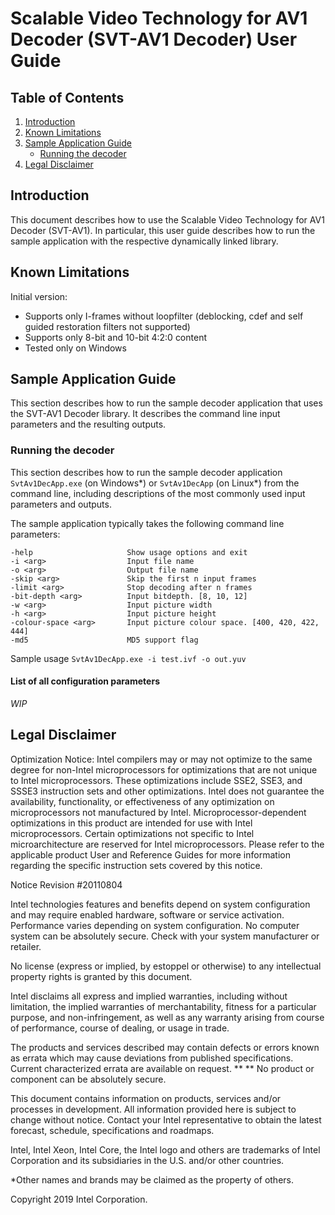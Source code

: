 # Scalable Video Technology for AV1 Decoder (SVT-AV1 Decoder) User Guide

## Table of Contents

1. [Introduction](#introduction)
2. [Known Limitations](#known-limitations)
3. [Sample Application Guide](#sample-application-guide)
    - [Running the decoder](#running-the-decoder)
4. [Legal Disclaimer](#legal-disclaimer)

## Introduction

This document describes how to use the Scalable Video Technology for AV1 Decoder (SVT-AV1). In particular, this user guide describes how to run the sample application with the respective dynamically linked library.

## Known Limitations

Initial version:

- Supports only I-frames without loopfilter (deblocking, cdef and self guided restoration filters not supported)
- Supports only 8-bit and 10-bit 4:2:0 content
- Tested only on Windows

## Sample Application Guide

This section describes how to run the sample decoder application that uses the SVT-AV1 Decoder library. It describes the command line input parameters and the resulting outputs.

### Running the decoder

This section describes how to run the sample decoder application `SvtAv1DecApp.exe` (on Windows\*) or `SvtAv1DecApp` (on Linux\*) from the command line, including descriptions of the most commonly used input parameters and outputs.

The sample application typically takes the following command line parameters:

``` none
-help                     Show usage options and exit
-i <arg>                  Input file name
-o <arg>                  Output file name
-skip <arg>               Skip the first n input frames
-limit <arg>              Stop decoding after n frames
-bit-depth <arg>          Input bitdepth. [8, 10, 12]
-w <arg>                  Input picture width
-h <arg>                  Input picture height
-colour-space <arg>       Input picture colour space. [400, 420, 422, 444]
-md5                      MD5 support flag
```

Sample usage
`SvtAv1DecApp.exe -i test.ivf -o out.yuv`

#### List of all configuration parameters

_WIP_

## Legal Disclaimer

Optimization Notice: Intel compilers may or may not optimize to the same degree for non-Intel microprocessors for optimizations that are not unique to Intel microprocessors. These optimizations include SSE2, SSE3, and SSSE3 instruction sets and other optimizations. Intel does not guarantee the availability, functionality, or effectiveness of any optimization on microprocessors not manufactured by Intel. Microprocessor-dependent optimizations in this product are intended for use with Intel microprocessors. Certain optimizations not specific to Intel microarchitecture are reserved for Intel microprocessors. Please refer to the applicable product User and Reference Guides for more information regarding the specific instruction sets covered by this notice.

Notice Revision #20110804

Intel technologies features and benefits depend on system configuration and may require enabled hardware, software or service activation. Performance varies depending on system configuration. No computer system can be absolutely secure. Check with your system manufacturer or retailer.

No license (express or implied, by estoppel or otherwise) to any intellectual property rights is granted by this document.

Intel disclaims all express and implied warranties, including without limitation, the implied warranties of merchantability, fitness for a particular purpose, and non-infringement, as well as any warranty arising from course of performance, course of dealing, or usage in trade.

The products and services described may contain defects or errors known as errata which may cause deviations from published specifications. Current characterized errata are available on request.  ** ** No product or component can be absolutely secure.

This document contains information on products, services and/or processes in development. All information provided here is subject to change without notice. Contact your Intel representative to obtain the latest forecast, schedule, specifications and roadmaps.

Intel, Intel Xeon, Intel Core, the Intel logo and others are trademarks of Intel Corporation and its subsidiaries in the U.S. and/or other countries.

\*Other names and brands may be claimed as the property of others.

Copyright 2019 Intel Corporation.
